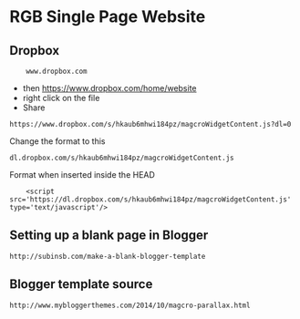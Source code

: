 # RGB Single Page Website

## Dropbox 
        www.dropbox.com
   * then
        https://www.dropbox.com/home/website
   * right click on the file
   * Share
    
    https://www.dropbox.com/s/hkaub6mhwi184pz/magcroWidgetContent.js?dl=0

Change the format to this

    dl.dropbox.com/s/hkaub6mhwi184pz/magcroWidgetContent.js

Format when inserted inside the HEAD

        <script src='https://dl.dropbox.com/s/hkaub6mhwi184pz/magcroWidgetContent.js' type='text/javascript'/>

## Setting up a blank page in Blogger

    http://subinsb.com/make-a-blank-blogger-template

## Blogger template source

    http://www.mybloggerthemes.com/2014/10/magcro-parallax.html
